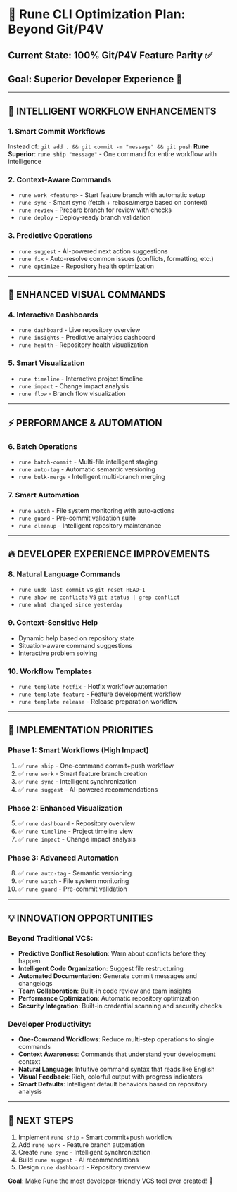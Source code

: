 # 🚀 Rune CLI Optimization Plan: Beyond Git/P4V

## Current State: 100% Git/P4V Feature Parity ✅
## Goal: Superior Developer Experience 🎯

---

## 🧠 INTELLIGENT WORKFLOW ENHANCEMENTS

### 1. **Smart Commit Workflows**
Instead of: `git add . && git commit -m "message" && git push`
**Rune Superior**: `rune ship "message"` - One command for entire workflow with intelligence

### 2. **Context-Aware Commands**
- `rune work <feature>` - Start feature branch with automatic setup
- `rune sync` - Smart sync (fetch + rebase/merge based on context)
- `rune review` - Prepare branch for review with checks
- `rune deploy` - Deploy-ready branch validation

### 3. **Predictive Operations**
- `rune suggest` - AI-powered next action suggestions
- `rune fix` - Auto-resolve common issues (conflicts, formatting, etc.)
- `rune optimize` - Repository health optimization

---

## 🎨 ENHANCED VISUAL COMMANDS

### 4. **Interactive Dashboards**
- `rune dashboard` - Live repository overview
- `rune insights` - Predictive analytics dashboard
- `rune health` - Repository health visualization

### 5. **Smart Visualization**
- `rune timeline` - Interactive project timeline
- `rune impact` - Change impact analysis
- `rune flow` - Branch flow visualization

---

## ⚡ PERFORMANCE & AUTOMATION

### 6. **Batch Operations**
- `rune batch-commit` - Multi-file intelligent staging
- `rune auto-tag` - Automatic semantic versioning
- `rune bulk-merge` - Intelligent multi-branch merging

### 7. **Smart Automation**
- `rune watch` - File system monitoring with auto-actions
- `rune guard` - Pre-commit validation suite
- `rune cleanup` - Intelligent repository maintenance

---

## 🔥 DEVELOPER EXPERIENCE IMPROVEMENTS

### 8. **Natural Language Commands**
- `rune undo last commit` vs `git reset HEAD~1`
- `rune show me conflicts` vs `git status | grep conflict`
- `rune what changed since yesterday`

### 9. **Context-Sensitive Help**
- Dynamic help based on repository state
- Situation-aware command suggestions
- Interactive problem solving

### 10. **Workflow Templates**
- `rune template hotfix` - Hotfix workflow automation
- `rune template feature` - Feature development workflow
- `rune template release` - Release preparation workflow

---

## 🎯 IMPLEMENTATION PRIORITIES

### Phase 1: Smart Workflows (High Impact)
1. ✅ `rune ship` - One-command commit+push workflow
2. ✅ `rune work` - Smart feature branch creation
3. ✅ `rune sync` - Intelligent synchronization
4. ✅ `rune suggest` - AI-powered recommendations

### Phase 2: Enhanced Visualization
5. ✅ `rune dashboard` - Repository overview
6. ✅ `rune timeline` - Project timeline view
7. ✅ `rune impact` - Change impact analysis

### Phase 3: Advanced Automation
8. ✅ `rune auto-tag` - Semantic versioning
9. ✅ `rune watch` - File system monitoring
10. ✅ `rune guard` - Pre-commit validation

---

## 💡 INNOVATION OPPORTUNITIES

### Beyond Traditional VCS:
- **Predictive Conflict Resolution**: Warn about conflicts before they happen
- **Intelligent Code Organization**: Suggest file restructuring
- **Automated Documentation**: Generate commit messages and changelogs
- **Team Collaboration**: Built-in code review and team insights
- **Performance Optimization**: Automatic repository optimization
- **Security Integration**: Built-in credential scanning and security checks

### Developer Productivity:
- **One-Command Workflows**: Reduce multi-step operations to single commands
- **Context Awareness**: Commands that understand your development context
- **Natural Language**: Intuitive command syntax that reads like English
- **Visual Feedback**: Rich, colorful output with progress indicators
- **Smart Defaults**: Intelligent default behaviors based on repository analysis

---

## 🚀 NEXT STEPS

1. Implement `rune ship` - Smart commit+push workflow
2. Add `rune work` - Feature branch automation  
3. Create `rune sync` - Intelligent synchronization
4. Build `rune suggest` - AI recommendations
5. Design `rune dashboard` - Repository overview

**Goal**: Make Rune the most developer-friendly VCS tool ever created! 🎯

